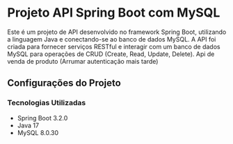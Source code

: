 ﻿# Projeto API Spring Boot com MySQL

Este é um projeto de API desenvolvido no framework Spring Boot, utilizando a linguagem Java e conectando-se ao banco de dados MySQL. A API foi criada para fornecer serviços RESTful e interagir com um banco de dados MySQL para operações de CRUD (Create, Read, Update, Delete).
Api de venda de produto (Arrumar autenticação mais tarde)
## Configurações do Projeto

### Tecnologias Utilizadas

- Spring Boot 3.2.0
- Java 17
- MySQL 8.0.30


